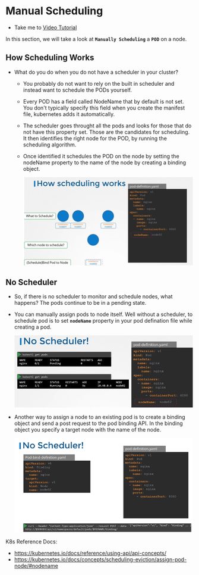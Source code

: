 # Manual Scheduling
  - Take me to [Video Tutorial](https://kodekloud.com/courses/539883/lectures/9815303)
  
In this section, we will take a look at **`Manually Scheduling`** a **`POD`** on a node.

## How Scheduling Works
- What do you do when you do not have a scheduler in your cluster?
  - You probably do not want to rely on the built in scheduler and instead want to schedule the PODs yourself.
  - Every POD has a field called NodeName that by default is not set. You don't typically specify this field when you create the manifest file, kubernetes adds it automatically.
  - The scheduler goes throught all the pods and looks for those that do not have this property set. Those are the candidates for scheduling. It then identifies the right node for the POD, by running the scheduling algorithm.
  - Once identified it schedules the POD on the node by setting the nodeName property to the name of the node by creating a binding object.
  
    ![sc1](../../images/sc1.PNG)
    
## No Scheduler
  - So, if there is no scheduler to monitor and schedule nodes, what happens? The pods continue to be in a pending state. 
  - You can manually assign pods to node itself. Well without a scheduler, to schedule pod is to set **`nodeName`** property in your pod defination file while creating a pod.
    
    ![sc2](../../images/sc2.PNG)
    
  - Another way to assign a node to an existing pod is to create a binding object and send a post request to the pod binding API. In the binding object you specify a target node with the name of the node.
    
    ![sc3](../../images/sc3.PNG)
    
    
K8s Reference Docs:
- https://kubernetes.io/docs/reference/using-api/api-concepts/
- https://kubernetes.io/docs/concepts/scheduling-eviction/assign-pod-node/#nodename
    
    
   
